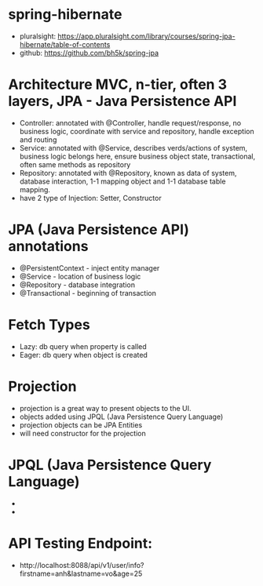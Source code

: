 # spring-hibernate
- pluralsight: https://app.pluralsight.com/library/courses/spring-jpa-hibernate/table-of-contents
- github: https://github.com/bh5k/spring-jpa

# Architecture MVC, n-tier, often 3 layers, JPA - Java Persistence API
- Controller: annotated with @Controller, handle request/response, no business logic, coordinate with service and repository, handle exception and routing
- Service: annotated with @Service, describes verds/actions of system, business logic belongs here, ensure business object state, transactional, often same methods as repository
- Repository: annotated with @Repository, known as data of system, database interaction, 1-1 mapping object and 1-1 database table mapping.
- have 2 type of Injection: Setter, Constructor

# JPA (Java Persistence API) annotations
- @PersistentContext - inject entity manager
- @Service - location of business logic
- @Repository - database integration
- @Transactional - beginning of transaction

# Fetch Types
- Lazy: db query when property is called
- Eager: db query when object is created

# Projection
- projection is a great way to present objects to the UI.
- objects added using JPQL (Java Persistence Query Language)
- projection objects can be JPA Entities
- will need constructor for the projection

# JPQL (Java Persistence Query Language)
- 
- 

# API Testing Endpoint:
- http://localhost:8088/api/v1/user/info?firstname=anh&lastname=vo&age=25

